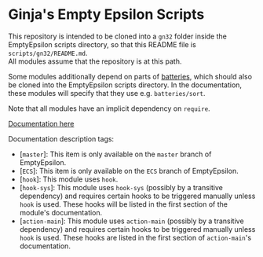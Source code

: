 # Ginja's Empty Epsilon Scripts
This repository is intended to be cloned into a `gn32` folder inside the EmptyEpsilon scripts directory, so that this README file is `scripts/gn32/README.md`.  
All modules assume that the repository is at this path.

Some modules additionally depend on parts of [batteries](https://github.com/1bardesign/batteries), which should also be cloned into the EmptyEpsilon scripts directory.
In the documentation, these modules will specify that they use e.g. `batteries/sort`.

Note that all modules have an implicit dependency on `require`.

[Documentation here](https://ginjaninja32.github.io/EmptyEpsilonScripts/)

Documentation description tags:

- [`master`]: This item is only available on the `master` branch of EmptyEpsilon.
- [`ECS`]: This item is only available on the `ECS` branch of EmptyEpsilon.
- [`hook`]: This module uses `hook`.
- [`hook-sys`]: This module uses `hook-sys` (possibly by a transitive dependency) and requires certain hooks to be triggered manually unless `hook` is used. These hooks will be listed in the first section of the module's documentation.
- [`action-main`]: This module uses `action-main` (possibly by a transitive dependency) and requires certain hooks to be triggered manually unless `hook` is used. These hooks are listed in the first section of `action-main`'s documentation.
